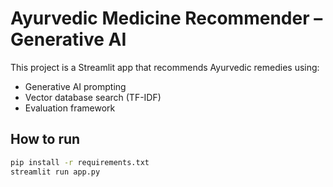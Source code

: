 # Ayurvedic Medicine Recommender – Generative AI

This project is a Streamlit app that recommends Ayurvedic remedies using:
- Generative AI prompting
- Vector database search (TF-IDF)
- Evaluation framework

## How to run
```bash
pip install -r requirements.txt
streamlit run app.py
```
